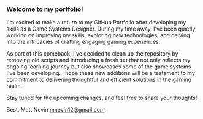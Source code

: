 ### Welcome to my portfolio! 

I'm excited to make a return to my GitHub Portfolio after developing my skills as a Game Systems Designer. During my time away, I've been quietly working on improving my skills, exploring new technologies, and delving into the intricacies of crafting engaging gaming experiences.

As part of this comeback, I've decided to clean up the repository by removing old scripts and introducing a fresh set that not only reflects my ongoing learning journey but also showcases some of the game systems I've been developing. I hope these new additions will be a testament to my commitment to delivering thoughtful and efficient solutions in the gaming realm.

Stay tuned for the upcoming changes, and feel free to share your thoughts!


Best,
Matt Nevin
mnevin12@gmail.com
